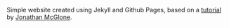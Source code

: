 Simple website created using Jekyll and Github Pages, based on a
[tutorial](http://jmcglone.com/guides/github-pages) by [Jonathan McGlone](https://github.com/jmcglone).
